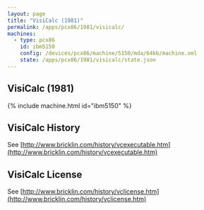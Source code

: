 ```yaml
---
layout: page
title: "VisiCalc (1981)"
permalink: /apps/pcx86/1981/visicalc/
machines:
  - type: pcx86
    id: ibm5150
    config: /devices/pcx86/machine/5150/mda/64kb/machine.xml
    state: /apps/pcx86/1981/visicalc/state.json
---
```


VisiCalc (1981)
---

{% include machine.html id="ibm5150" %}

VisiCalc History
---
See [http://www.bricklin.com/history/vcexecutable.htm](http://www.bricklin.com/history/vcexecutable.htm)

VisiCalc License
---
See [http://www.bricklin.com/history/vclicense.htm](http://www.bricklin.com/history/vclicense.htm)
